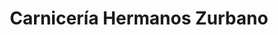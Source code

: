 ---
title: "Carnicería Hermanos Zurbano"
url: /valle-de-trapaga-trapagaran/carniceria-hermanos-zurbano/
shop: carnicero
---